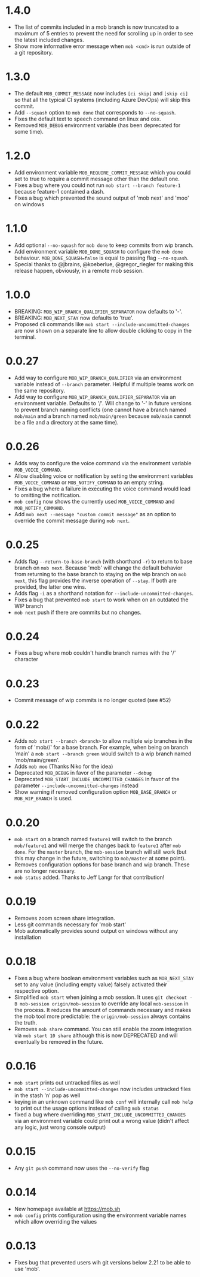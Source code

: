 # 1.4.0
- The list of commits included in a mob branch is now truncated to a maximum of 5 entries to prevent the need for scrolling up in order to see the latest included changes.
- Show more informative error message when `mob <cmd>` is run outside of a git repository.

# 1.3.0
- The default `MOB_COMMIT_MESSAGE` now includes `[ci skip]` and `[skip ci]` so that all the typical CI systems (including Azure DevOps) will skip this commit.
- Add `--squash` option to `mob done` that corresponds to `--no-squash`.
- Fixes the default text to speech command on linux and osx.
- Removed `MOB_DEBUG` environment variable (has been deprecated for some time).

# 1.2.0
- Add environment variable `MOB_REQUIRE_COMMIT_MESSAGE` which you could set to true to require a commit message other than the default one.
- Fixes a bug where you could not run `mob start --branch feature-1` because feature-1 contained a dash.
- Fixes a bug which prevented the sound output of 'mob next' and 'moo' on windows

# 1.1.0
- Add optional `--no-squash` for `mob done` to keep commits from wip branch.
- Add environment variable `MOB_DONE_SQUASH` to configure the `mob done` behaviour. `MOB_DONE_SQUASH=false` is equal to passing flag `--no-squash`.
- Special thanks to @jbrains, @koeberlue, @gregor_riegler for making this release happen, obviously, in a remote mob session.

# 1.0.0
- BREAKING: `MOB_WIP_BRANCH_QUALIFIER_SEPARATOR` now defaults to '-'.
- BREAKING: `MOB_NEXT_STAY` now defaults to 'true'.
- Proposed cli commands like `mob start --include-uncommitted-changes` are now shown on a separate line to allow double clicking to copy in the terminal.

# 0.0.27
- Add way to configure `MOB_WIP_BRANCH_QUALIFIER` via an environment variable instead of `--branch` parameter. Helpful if multiple teams work on the same repository.
- Add way to configure `MOB_WIP_BRANCH_QUALIFIER_SEPARATOR` via an environment variable. Defaults to '/'. Will change to '-' in future versions to prevent branch naming conflicts (one cannot have a branch named `mob/main` and a branch named `mob/main/green` because `mob/main` cannot be a file and a directory at the same time).

# 0.0.26
- Adds way to configure the voice command via the environment variable `MOB_VOICE_COMMAND`.
- Allow disabling voice or notification by setting the environment variables `MOB_VOICE_COMMAND` or `MOB_NOTIFY_COMMAND` to an empty string.
- Fixes a bug where a failure in executing the voice command would lead to omitting the notification.
- `mob config` now shows the currently used `MOB_VOICE_COMMAND` and `MOB_NOTIFY_COMMAND`.
- Add `mob next --message "custom commit message"` as an option to override the commit message during `mob next`.

# 0.0.25
- Adds flag `--return-to-base-branch` (with shorthand `-r`) to return to base branch on `mob next`. Because 'mob' will change the default behavior from returning to the base branch to staying on the wip branch on `mob next`, this flag provides the inverse operation of `--stay`. If both are provided, the latter one wins.
- Adds flag `-i` as a shorthand notation for `--include-uncommitted-changes`.
- Fixes a bug that prevented `mob start` to work when on an outdated the WIP branch 
- `mob next` push if there are commits but no changes.

# 0.0.24
- Fixes a bug where mob couldn't handle branch names with the '/' character 

# 0.0.23
- Commit message of wip commits is no longer quoted (see #52)

# 0.0.22
- Adds `mob start --branch <branch>` to allow multiple wip branches in the form of 'mob/<base-branch>/<branch>' for a base branch. For example, when being on branch 'main' a `mob start --branch green` would switch to a wip branch named 'mob/main/green'.
- Adds `mob moo` (Thanks Niko for the idea)
- Deprecated `MOB_DEBUG` in favor of the parameter `--debug`
- Deprecated `MOB_START_INCLUDE_UNCOMMITTED_CHANGES` in favor of the parameter `--include-uncommitted-changes` instead
- Show warning if removed configuration option `MOB_BASE_BRANCH` or `MOB_WIP_BRANCH` is used.

# 0.0.20
- `mob start` on a branch named `feature1` will switch to the branch `mob/feature1` and will merge the changes back to `feature1` after `mob done`. For the `master` branch, the `mob-session` branch will still work (but this may change in the future, switching to `mob/master` at some point).
- Removes configuration options for base branch and wip branch. These are no longer necessary.
- `mob status` added. Thanks to Jeff Langr for that contribution! 

# 0.0.19
- Removes zoom screen share integration.
- Less git commands necessary for 'mob start'
- Mob automatically provides sound output on windows without any installation

# 0.0.18
- Fixes a bug where boolean environment variables such as `MOB_NEXT_STAY` set to any value (including empty value) falsely activated their respective option.
- Simplified `mob start` when joining a mob session. It uses `git checkout -B mob-session origin/mob-session` to override any local `mob-session` in the process. It reduces the amount of commands necessary and makes the mob tool more predictable: the `origin/mob-session` always contains the truth.
- Removes `mob share` command. You can still enable the zoom integration via `mob start 10 share` although this is now DEPRECATED and will eventually be removed in the future.

# 0.0.16
- `mob start` prints out untracked files as well 
- `mob start --include-uncommitted-changes` now includes untracked files in the stash 'n' pop as well 
- keying in an unknown command like `mob conf` will internally call `mob help` to print out the usage options instead of calling `mob status`
- fixed a bug where overriding `MOB_START_INCLUDE_UNCOMMITTED_CHANGES` via an environment variable could print out a wrong value (didn't affect any logic, just wrong console output)

# 0.0.15
- Any `git push` command now uses the `--no-verify` flag

# 0.0.14
- New homepage available at https://mob.sh
- `mob config` prints configuration using the environment variable names which allow overriding the values

# 0.0.13
- Fixes bug that prevented users wih git versions below 2.21 to be able to use 'mob'.
